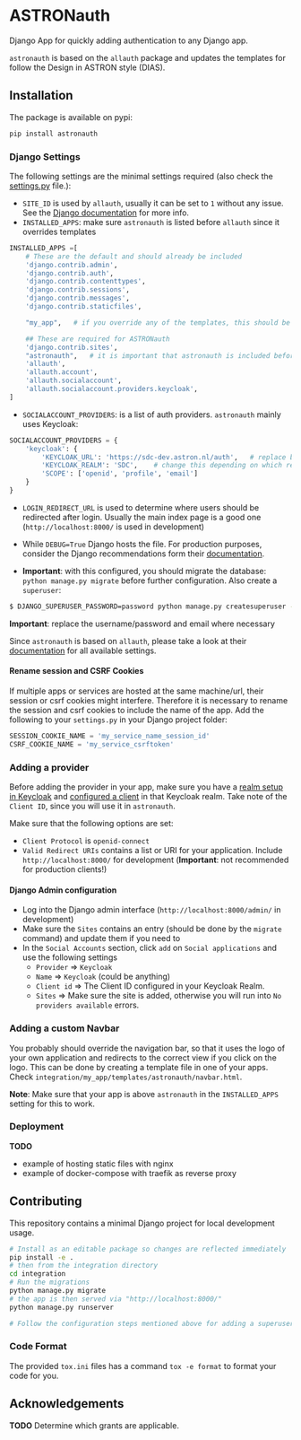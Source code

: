 # ASTRONauth

Django App for quickly adding authentication to any Django app.

`astronauth` is based on the `allauth` package and updates the templates for follow the Design in ASTRON style (DIAS).

## Installation

The package is available on pypi:

```bash
pip install astronauth
```

### Django Settings

The following settings are the minimal settings required (also check the [settings.py](integration/integration/settings.py) file.):

- `SITE_ID` is used by `allauth`, usually it can be set to `1` without any issue. See the [Django documentation](https://docs.djangoproject.com/en/4.1/ref/contrib/sites/) for more info.
- `INSTALLED_APPS`: make sure `astronauth` is listed before `allauth` since it overrides templates
```python
INSTALLED_APPS =[
    # These are the default and should already be included
    'django.contrib.admin',
    'django.contrib.auth',
    'django.contrib.contenttypes',
    'django.contrib.sessions',
    'django.contrib.messages',
    'django.contrib.staticfiles',

    "my_app",   # if you override any of the templates, this should be here (e.g. custom navigation bar)

    ## These are required for ASTRONauth
    'django.contrib.sites',
    "astronauth",   # it is important that astronauth is included before allauth
    'allauth',
    'allauth.account',
    'allauth.socialaccount',
    'allauth.socialaccount.providers.keycloak',
]
```
- `SOCIALACCOUNT_PROVIDERS`: is a list of auth providers. `astronauth` mainly uses Keycloak:
```python
SOCIALACCOUNT_PROVIDERS = {
    'keycloak': {
        'KEYCLOAK_URL': 'https://sdc-dev.astron.nl/auth',   # replace by https://keycloak.astron.nl/auth/ for production
        'KEYCLOAK_REALM': 'SDC',    # change this depending on which realm to use
        'SCOPE': ['openid', 'profile', 'email']
    }
}
```

- `LOGIN_REDIRECT_URL` is used to determine where users should be redirected after login. Usually the main index page is a good one (`http://localhost:8000/` is used in development)

- While `DEBUG=True` Django hosts the file. For production purposes, consider the Django recommendations form their [documentation](https://docs.djangoproject.com/en/4.1/howto/static-files/deployment/).

- **Important**: with this configured, you should migrate the database: `python manage.py migrate` before further configuration. Also create a `superuser`:

```bash
$ DJANGO_SUPERUSER_PASSWORD=password python manage.py createsuperuser --username admin --email no-reply@example.com --noinput
```

**Important**: replace the username/password and email where necessary


Since `astronauth` is based on `allauth`, please take a look at their [documentation](https://django-allauth.readthedocs.io/en/latest/installation.html) for all available settings.

#### Rename session and CSRF Cookies

If multiple apps or services are hosted at the same machine/url, their session or csrf cookies might interfere.
Therefore it is necessary to rename the session and csrf cookies to include the name of the app.
Add the following to your `settings.py` in your Django project folder:

```python
SESSION_COOKIE_NAME = 'my_service_name_session_id'
CSRF_COOKIE_NAME = 'my_service_csrftoken'
```

### Adding a provider

Before adding the provider in your app, make sure you have a [realm setup in Keycloak](https://www.keycloak.org/docs/13.0/getting_started/#creating-a-realm-and-a-user) and [configured a client](https://www.keycloak.org/docs/13.0/getting_started/#registering-the-wildfly-application) in that Keycloak realm. Take note of the `Client ID`, since you will use it in `astronauth`.

Make sure that the following options are set:
- `Client Protocol` is `openid-connect`
- `Valid Redirect URIs` contains a list or URI for your application. Include `http://localhost:8000/` for development (**Important**: not recommended for production clients!)

#### Django Admin configuration

- Log into the Django admin interface (`http://localhost:8000/admin/` in development)
- Make sure the `Sites` contains an entry (should be done by the `migrate` command) and update them if you need to
- In the `Social Accounts` section, click `add` on `Social applications` and use the following settings
  - `Provider` => `Keycloak`
  - `Name` => `Keycloak` (could be anything)
  - `Client id` => The Client ID configured in your Keycloak Realm.
  - `Sites` => Make sure the site is added, otherwise you will run into `No providers available` errors.

### Adding a custom Navbar

You probably should override the navigation bar, so that it uses the logo of your own application and redirects to the correct view if you click on the logo.
This can be done by creating a template file in one of your apps. Check `integration/my_app/templates/astronauth/navbar.html`.

**Note**: Make sure that your app is above `astronauth` in the `INSTALLED_APPS` setting for this to work.

### Deployment

**TODO**
- example of hosting static files with nginx
- example of docker-compose with traefik as reverse proxy


## Contributing

This repository contains a minimal Django project for local development usage.

```bash
# Install as an editable package so changes are reflected immediately
pip install -e .
# then from the integration directory
cd integration
# Run the migrations
python manage.py migrate
# the app is then served via "http://localhost:8000/"
python manage.py runserver

# Follow the configuration steps mentioned above for adding a superuser and configuring a client.
```

### Code Format

The provided `tox.ini` files has a command `tox -e format` to format your code for you.

## Acknowledgements

**TODO** Determine which grants are applicable.
